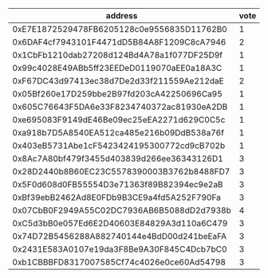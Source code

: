 address|vote|timestamp|signature
---|---|---|---
0xE7E1872529478FB6205128c0e9556835D11762B0|1|1609851430|0x6f80ff29ad8a158ed0a45ff091777ccd94df6a456a01721dc7449708515bf7ea411418b1977d3811c89f8d6743a93c0bfedeb0da381710e6aa6b6b7eaeb860c91c
0x6DAF4cf7943101F4471dD5B84A8F1209C8cA7946|2|1609851444|0x38e93b9765e94e6addf3ce81fc01795af5cfb3fe60a575ff7c58906aa602171a49fff2fb2997376cb3aaf492e897f1d36e8caeeab0919be353ddfdc33640748a1c
0x1CbFb1210dab27208d124Bd4A78a1f077DF25D9f|1|1609851585|0xb8fffba5093a06fe16f58c134e3decd69af75d69c6f8f207f0681472eaca90e52ccee481f38b1ac2227c932915a585a2654762e9e9341ac18d24ec424d6395771b
0x99c4028E49ABb5ff23EEDeD0119070aEE0a18A3C|1|1609854462|0x4290130a2c0cef5285ce7565bfd2eb3c1c59c375b984e2c31dc2d5de74b8ffde1e35c6d35e5e8bf9f3d9b16ee11faad316ad723d564ca9168830b1050c9abe611c
0xF67DC43d97413ec38d7De2d33f211559Ae212daE|2|1609860996|0x1f57696be2dc235d23ca2bdc2824ff4dfbb8aceccb7f898ef22d12c55c2be5c00864a78e3d70649c74d628545da3915667dc0be10538aeb6ffb954b840840d8f1b
0x05Bf260e17D259bbe2B97fd203cA42250696Ca95|1|1609861324|0xcf4a11b10f4a144c7c965736d6857dceddb8d837dbd8757a563a4fbe905561e55d25b4d7819bdf657fa16aaee3dfb387dcd8c26d60f9fb4f0c14eddf2cf88d7c1b
0x605C76643F5DA6e33F8234740372ac81930eA2DB|1|1609861758|0x7c767135f701b600d17bb822d78732364128eeb211634979a6db4cc9862caea155646274ac9e95edca00cf6b2695f1e59510574ed4c13bdc0280f008fbb402341c
0xe695083F9149dE46Be09ec25eEA2271d629C0C5c|1|1609863347|0x194074c0d864b19b7bd5b83aa4ba767de8709e0c355a409244a70603503feecf5e5f5eaddce2fff28cae3f2d93d9ca028ff4f83d4e8fb7b0c5780a8928071f211c
0xa918b7D5A8540EA512ca485e216b09DdB538a76f|1|1609871440|0x21e61874f8545ef832fb1cb4416549fea046e61547626ccf9812c1c08840b512646779413ce1a868047205c6eff15d6c59f30754c64291f917432dd471357a541b
0x403eB5731Abe1cF5423424195300772cd9cB702b|1|1609872275|0x791930ae734cb2c620846585b55e7da28f449aa6df4d89afbbeeed933ba5780838ade89dee8ff544a62409d73afda14f72d362ca21fd451a2c4fc6b1ac5571be1c
0x8Ac7A80bf479f3455d403839d266ee36343126D1|3|1609872533|0x409e47a1310e99966d8cbb04dcef38b7b4552fe4c3ca9a06b4c5fe6cbf18225107ca0d04f3f6ea006e51a8b1ba112dba2e6608be91b241eb6f25a193d400b0b71b
0x28D2440b8B60EC23C5578390003B3762b8488FD7|3|1609872650|0xf6bd102c78a3278a5dac0388e5123f363aebfd302efeb38677da09d00b20f6bd4fbe35b43800b5c3b23a701a0db2f1cd3edc6224a7e1ba51fbbf2df4697efac41c
0x5F0d608d0FB55554D3e71363f89B82394ec9e2aB|3|1609878488|0xb8fa9e04300e020e55a06f39990b0ef19c64032468280f6041954a2f0e1128336142d362f82b47de88990a18f20680b2c85d645a466f3a7ace52d15f911a476a1c
0xBf39ebB2462Ad8E0FDb9B3CE9a4fd5A252F790Fa|3|1609878502|0xc83d875e6e6bc8b8f52b0afbe93c26b0e47bd50ad7d2dc8bd66d329ea7b2d4df3b306ab4c859ba0e903deb6d3623636cfa92374501578947efbabb98bbe2f9b91c
0x07CbB0F2949A55C02DC7936AB6B5088dD2d7938b|4|1609897098|0xc96a0434b8dfcacd9964a36d7ffbe5ac1f5f7f006e10352a536c1eca442ead426d52c08d4c204db856a92d7d4434ce61e63c1eb8b5b4b57642e4b8f7594660621c
0xC5d3bB0e057Ed6E2D40603E84829A3d110a6C479|3|1609903365|0x6de715432b8c22f482024d69dc7b75483984f61823db8b43f5c37d413c4eaef91ddfb396c9db572516801d8d6c980f8cb3398887f27f4e33177ba818c6fe98291c
0x74D72B5456288A882740144e4BdD00d241beEaFA|3|1609928406|0xb8331096c11f41ab9800b0daf10a067303ce252cc716b10d0e18c4558e4281534a2569f4f33dd5f7a14906aa762de47c8e336992d6819f286b428e71981b079b1c
0x2431E583A0107e19da3F8Be9A30F845C4Dcb7bC0|3|1609936495|0x28c214ee91a082be1caefd5fc7495ac151d6835449de96d7183990160d4d9cbb67839c5d370ea13640a25e3c8d6a3b3b7945f07c30c2da47f8635dd8eab1059a1c
0xb1CBBBFD8317007585Cf74c4026e0ce60Ad54798|3|1609936530|0xdefc0ee28c087a384d02b00842750a551c0c5fdc410feb9e5728a6ee236f72a13dc9c54b03d58a2152ae77e3f085eaf0f35597485199cc7254fb1ec8269b749a1b
